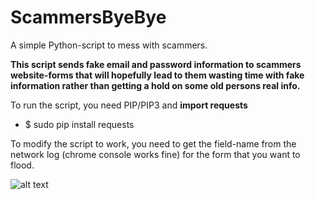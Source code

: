 # ScammersByeBye
A simple Python-script to mess with scammers.

**This script sends fake email and password information to scammers website-forms that will hopefully lead to them wasting time with fake information rather than getting a hold on some old persons real info.**

To run the script, you need PIP/PIP3 and **import requests**
* $ sudo pip install requests

To modify the script to work, you need to get the field-name from the network log (chrome console works fine) for the form that you want to flood. 


![alt text](https://i.imgur.com/tH2JNrS.png)
